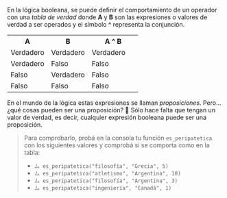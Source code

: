 En la lógica booleana, se puede definir el comportamiento de un operador con una _tabla de verdad_ donde **A** y **B** son las expresiones o valores de verdad a ser operados y el símbolo **^** representa la conjunción.

<table class="table table-striped table-bordered table-condensed text-center">
  <tr>
    <th class ="text-center" style="width: 75px">A</th>
    <th class ="text-center" style="width: 75px">B</th>
    <th class ="text-center" style="width: 100px">A ^ B</th>
  </tr>
  <tr>
    <td>Verdadero</td>
    <td>Verdadero</td>
    <td>Verdadero</td>
  </tr>
  <tr>
    <td>Verdadero</td>
    <td>Falso</td>
    <td>Falso</td>
  </tr>
  <tr>
    <td>Falso</td>
    <td>Verdadero</td>
    <td>Falso</td>
  </tr>
  <tr>
    <td>Falso</td>
    <td>Falso</td>
    <td>Falso</td>
  </tr>
</table>

En el mundo de la lógica estas expresiones se llaman _proposiciones_. Pero… ¿qué cosas pueden ser una proposición? :thought_balloon: Sólo hace falta que tengan un valor de verdad, es decir, cualquier expresión booleana puede ser una proposición.

> Para comprobarlo, probá en la consola tu función `es_peripatetica` con los siguientes valores y comprobá si se comporta como en la tabla:
>
>* `ム es_peripatetica("filosofía", "Grecia", 5)`
>* `ム es_peripatetica("atletismo", "Argentina", 10)`
>* `ム es_peripatetica("filosofía", "Argentina", 3)`
>* `ム es_peripatetica("ingeniería", "Canadá", 1)`

